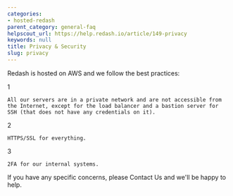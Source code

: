 ```yaml
---
categories:
- hosted-redash
parent_category: general-faq
helpscout_url: https://help.redash.io/article/149-privacy
keywords: null
title: Privacy & Security
slug: privacy
---
```

Redash is hosted on AWS and we follow the best practices:

1

    All our servers are in a private network and are not accessible from the Internet, except for the load balancer and a bastion server for SSH (that does not have any credentials on it). 
2

    HTTPS/SSL for everything. 
3

    2FA for our internal systems.

If you have any specific concerns, please Contact Us and we'll be happy to
help.

